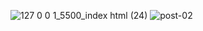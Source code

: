 ![127 0 0 1_5500_index html (24)](https://github.com/user-attachments/assets/b11bcbb9-024d-4d31-97f8-6633f5f161a9)
![post-02](https://github.com/user-attachments/assets/416bfd19-8ef7-4259-b798-1d2b935631fa)



